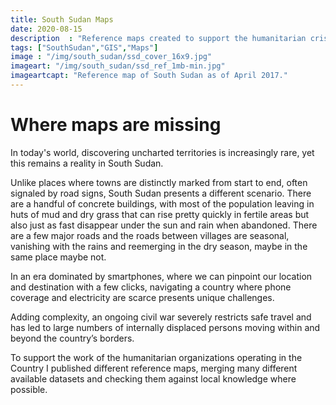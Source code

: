 ```yaml
---
title: South Sudan Maps
date: 2020-08-15
description  : "Reference maps created to support the humanitarian crisis response"
tags: ["SouthSudan","GIS","Maps"]
image : "/img/south_sudan/ssd_cover_16x9.jpg"
imageart: "/img/south_sudan/ssd_ref_1mb-min.jpg"
imageartcapt: "Reference map of South Sudan as of April 2017."
---
```




# Where maps are missing

In today's world, discovering uncharted territories is increasingly rare, yet this remains a reality in South Sudan.   

Unlike places where towns are distinctly marked from start to end, often signaled by road signs, South Sudan presents a different scenario. 
There are a handful of concrete buildings, with most of the population leaving in huts of mud and dry grass that can rise pretty quickly in fertile areas but also just as fast disappear under the sun and rain when abandoned. 
There are a few major roads and the roads between villages are seasonal, vanishing with the rains and reemerging in the dry season, maybe in the same place maybe not.   

In an era dominated by smartphones, where we can pinpoint our location and destination with a few clicks, navigating a country where phone coverage and electricity are scarce presents unique challenges.   
 
Adding complexity, an ongoing civil war severely restricts safe travel and has led to large numbers of internally displaced persons moving within and beyond the country’s borders.
    
To support the work of the humanitarian organizations operating in the Country I published different reference maps, merging many different available datasets and checking them against local knowledge where possible.


<!--Map by Marco Pizzolato, published by the REACH Initiative -->
